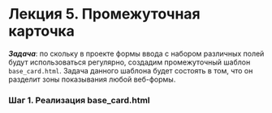 # Лекция 5. Промежуточная карточка

***Задача***: по скольку в проекте формы ввода с набором различных полей будут использоваться регулярно, создадим промежуточный шаблон ```base_card.html```. Задача данного шаблона будет состоять в том, что он разделит зоны показывания любой веб-формы.

### Шаг 1. Реализация base_card.html
